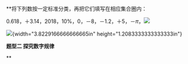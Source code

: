 **将下列数按一定标准分类，再把它们填写在相应集合圈内：

0.618，＋3.14，2018，10%，0，－8，－1.2，＋5，－*π*，![](./media/media/image8.wmf)

![](./media/media/image9.emf){width="3.8229166666666665in"
height="1.2083333333333333in"}

**题型二 探究数字规律**

**